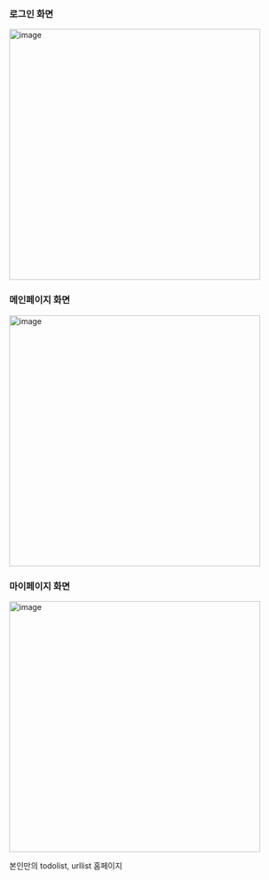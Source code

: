 
### 로그인 화면
<img width="452" alt="image" src="https://github.com/tpdusdl/ineed/assets/74286434/261eb636-a822-45f6-bbd8-fce7101865e7">


### 메인페이지 화면
<img width="452" alt="image" src="https://github.com/tpdusdl/ineed/assets/74286434/7a248c3b-ad39-4239-abd3-8cf7c5d2e37f">


### 마이페이지 화면
<img width="452" alt="image" src="https://github.com/tpdusdl/ineed/assets/74286434/e4b4273d-ec36-40e5-90e6-e715b8aa1bec">


본인만의 todolist, urllist 홈페이지
